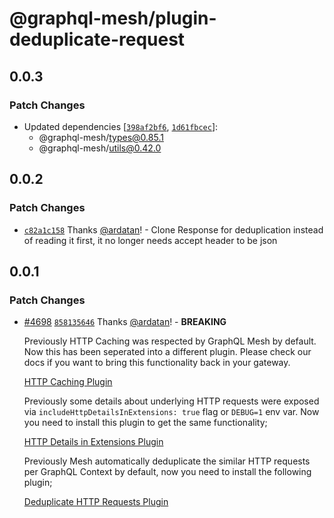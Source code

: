 # @graphql-mesh/plugin-deduplicate-request

## 0.0.3

### Patch Changes

- Updated dependencies [[`398af2bf6`](https://github.com/Urigo/graphql-mesh/commit/398af2bf602182ca315bc8d99d2237ad1a16ee48), [`1d61fbcec`](https://github.com/Urigo/graphql-mesh/commit/1d61fbcecb8d5b286bb1c2e727bdf7d233c566da)]:
  - @graphql-mesh/types@0.85.1
  - @graphql-mesh/utils@0.42.0

## 0.0.2

### Patch Changes

- [`c82a1c158`](https://github.com/Urigo/graphql-mesh/commit/c82a1c15873f59837a670186590d0723e5574d11) Thanks [@ardatan](https://github.com/ardatan)! - Clone Response for deduplication instead of reading it first, it no longer needs accept header to be json

## 0.0.1

### Patch Changes

- [#4698](https://github.com/Urigo/graphql-mesh/pull/4698) [`858135646`](https://github.com/Urigo/graphql-mesh/commit/8581356462ae06b2acff96330aabf458f21e7a63) Thanks [@ardatan](https://github.com/ardatan)! - **BREAKING**

  Previously HTTP Caching was respected by GraphQL Mesh by default. Now this has been seperated into a different plugin. Please check our docs if you want to bring this functionality back in your gateway.

  [HTTP Caching Plugin](/docs/plugins/http-cache)

  Previously some details about underlying HTTP requests were exposed via `includeHttpDetailsInExtensions: true` flag or `DEBUG=1` env var. Now you need to install this plugin to get the same functionality;

  [HTTP Details in Extensions Plugin](/docs/plugins/http-details-extensions)

  Previously Mesh automatically deduplicate the similar HTTP requests per GraphQL Context by default, now you need to install the following plugin;

  [Deduplicate HTTP Requests Plugin](/docs/plugins/deduplicate-request)

